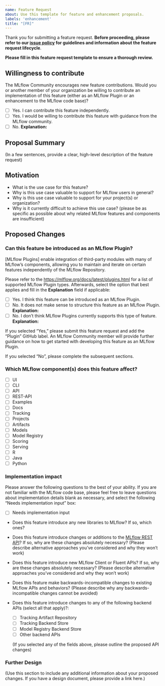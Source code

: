 ```yaml
---
name: Feature Request
about: Use this template for feature and enhancement proposals.
labels: 'enhancement'
title: "[FR]"
---
```

Thank you for submitting a feature request. **Before proceeding, please refer to our [issue policy](https://www.github.com/mlflow/mlflow/blob/master/ISSUE_POLICY.md) for guidelines and information about the feature request lifecycle**.

**Please fill in this feature request template to ensure a thorough review.**

## Willingness to contribute
The MLflow Community encourages new feature contributions. Would you or another member of your organization be willing to contribute an implementation of this feature (either as an MLflow Plugin or an enhancement to the MLflow code base)?

- [ ] Yes. I can contribute this feature independently.
- [ ] Yes. I would be willing to contribute this feature with guidance from the MLflow community.
- [ ] No. **Explanation:**

## Proposal Summary

(In a few sentences, provide a clear, high-level description of the feature request)

## Motivation
- What is the use case for this feature?
- Why is this use case valuable to support for MLflow users in general?
- Why is this use case valuable to support for your project(s) or organization?
- Why is it currently difficult to achieve this use case? (please be as specific as possible about why related MLflow features and components are insufficient)

## Proposed Changes

### Can this feature be introduced as an MLflow Plugin?
[MLflow Plugins] enable integration of third-party modules with many of MLflow’s components, allowing you to maintain and iterate on certain features independently of the MLflow Repository.

Please refer to the https://mlflow.org/docs/latest/plugins.html for a list of supported MLflow Plugin types. Afterwards, select the option that best applies and fill in the **Explanation** field if applicable:

- [ ] Yes. I think this feature can be introduced as an MLflow Plugin.
- [ ] No. It does not make sense to structure this feature as an MLflow Plugin. **Explanation:**
- [ ] No. I don’t think MLflow Plugins currently supports this type of feature. **Explanation:**

If you selected “Yes,” please submit this feature request and add the “Plugin” GitHub label. An MLflow Community member will provide further guidance on how to get started with developing this feature as an MLflow Plugin.

If you selected “No”, please complete the subsequent sections.

### Which MLflow component(s) does this feature affect?

- [ ] UI
- [ ] CLI
- [ ] API
- [ ] REST-API
- [ ] Examples
- [ ] Docs
- [ ] Tracking
- [ ] Projects
- [ ] Artifacts
- [ ] Models
- [ ] Model Registry
- [ ] Scoring
- [ ] Serving
- [ ] R
- [ ] Java
- [ ] Python

### Implementation impact
Please answer the following questions to the best of your ability. If you are not familiar with the MLflow code base, please feel free to leave questions about implementation details blank as necessary, and select the following “Needs implementation input” box:
- [ ] Needs implementation input

- Does this feature introduce any new libraries to MLflow? If so, which ones?

- Does this feature introduce changes or additions to the [MLflow REST API](https://mlflow.org/docs/latest/rest-api.html)? If so, why are these changes absolutely necessary? (Please describe alternative approaches you’ve considered and why they won’t work)

- Does this feature introduce new MLflow Client or Fluent APIs? If so, why are these changes absolutely necessary? (Please describe alternative approaches you’ve considered and why they won’t work)

- Does this feature make backwards-incompatible changes to existing MLflow APIs and behaviors? (Please describe why any backwards-incompatible changes cannot be avoided)

- Does this feature introduce changes to any of the following backend APIs (select all that apply)?:
   - [ ] Tracking Artifact Repository
   - [ ] Tracking Backend Store
   - [ ] Model Registry Backend Store
   - [ ] Other backend APIs

   (If you selected any of the fields above, please outline the proposed API changes)

### Further Design

(Use this section to include any additional information about your proposed changes. If you have a design document, please provide a link here.)

